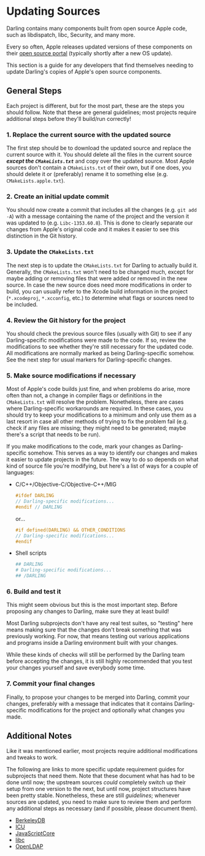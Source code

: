 # Updating Sources

Darling contains many components built from open source Apple code, such as libdispatch, libc, Security, and many more.

Every so often, Apple releases updated versions of these components on their [open source portal](https://opensource.apple.com/) (typically shortly after a new OS update).

This section is a guide for any developers that find themselves needing to update Darling's copies of Apple's open source components.

## General Steps

Each project is different, but for the most part, these are the steps you should follow. Note that these are general guidelines; most projects require additional steps before they'll build/run correctly!

### <a name="step-1"></a>1. Replace the current source with the updated source

The first step should be to download the updated source and replace the current source with it. You should delete all the files in the current source ***except the `CMakeLists.txt`*** and copy over the updated source. Most Apple sources don't contain a `CMakeLists.txt` of their own, but if one does, you should delete it or (preferably) rename it to something else (e.g. `CMakeLists.apple.txt`).

### <a name="step-2"></a>2. Create an initial update commit

You should now create a commit that includes all the changes (e.g. `git add -A`) with a message containing the name of the project and the version it was updated to (e.g. `Libc-1353.60.8`). This is done to clearly separate our changes from Apple's original code and it makes it easier to see this distinction in the Git history.

### <a name="step-3"></a>3. Update the `CMakeLists.txt`

The next step is to update the `CMakeLists.txt` for Darling to actually build it. Generally, the `CMakeLists.txt` won't need to be changed much, except for maybe adding or removing files that were added or removed in the new source. In case the new source does need more modifications in order to build, you can usually refer to the Xcode build information in the project (`*.xcodeproj`, `*.xcconfig`, etc.) to determine what flags or sources need to be included.

### <a name="step-4"></a>4. Review the Git history for the project

You should check the previous source files (usually with Git) to see if any Darling-specific modifications were made to the code. If so, review the modifications to see whether they're still necessary for the updated code. All modifications are normally marked as being Darling-specific somehow. See the next step for usual markers for Darling-specific changes.

### <a name="step-5"></a>5. Make source modifications if necessary

Most of Apple's code builds just fine, and when problems do arise, more often than not, a change in compiler flags or definitions in the `CMakeLists.txt` will resolve the problem. Nonetheless, there are cases where Darling-specific workarounds are required. In these cases, you should try to keep your modifications to a minimum and only use them as a last resort in case all other methods of trying to fix the problem fail (e.g. check if any files are missing; they might need to be generated; maybe there's a script that needs to be run).

If you make modifications to the code, mark your changes as Darling-specific somehow. This serves as a way to identify our changes and makes it easier to update projects in the future. The way to do so depends on what kind of source file you're modifying, but here's a list of ways for a couple of languages:

  * C/C++/Objective-C/Objective-C++/MIG
    ```c
    #ifdef DARLING
    // Darling-specific modifications...
    #endif // DARLING
    ```

    or...

    ```c
    #if defined(DARLING) && OTHER_CONDITIONS
    // Darling-specific modifications...
    #endif
    ```
  * Shell scripts
    ```sh
    ## DARLING
    # Darling-specific modifications...
    ## /DARLING
    ```

### <a name="step-6"></a>6. Build and test it

This might seem obvious but this is the most important step. Before proposing any changes to Darling, make sure they at least build!

Most Darling subprojects don't have any real test suites, so "testing" here means making sure that the changes don't break something that was previously working. For now, that means testing out various applications and programs inside a Darling environment built with your changes.

While these kinds of checks will still be performed by the Darling team before accepting the changes, it is still highly recommended that you test your changes yourself and save everybody some time.

### <a name="step-7"></a>7. Commit your final changes

Finally, to propose your changes to be merged into Darling, commit your changes, preferably with a message that indicates that it contains Darling-specific modifications for the project and optionally what changes you made.

## Additional Notes

Like it was mentioned earlier, most projects require additional modifications and tweaks to work.

The following are links to more specific update requirement guides for subprojects that need them. Note that these document what has had to be done until now; the upstream sources *could* completely switch up their setup from one version to the next, but until now, project structures have been pretty stable. Nonetheless, these are still *guidelines*; whenever sources are updated, you need to make sure to review them and perform any additional steps as necessary (and if possible, please document them).

  * [BerkeleyDB](berkeleydb.md)
  * [ICU](icu.md)
  * [JavaScriptCore](javascriptcore.md)
  * [libc](libc.md)
  * [OpenLDAP](openldap.md)
